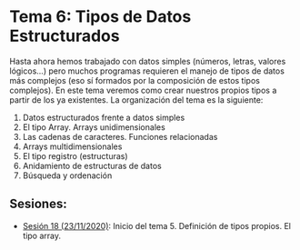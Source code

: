 # Tema 6: Tipos de Datos Estructurados

Hasta ahora hemos trabajado con datos simples (números, letras, valores lógicos...) pero muchos programas requieren el manejo de tipos de datos más complejos (eso sí formados por la composición de estos tipos complejos). En este tema veremos como crear nuestros propios tipos a partir de los ya existentes. La organización del tema es la siguiente:

1. Datos estructurados frente a datos simples
2. El tipo Array. Arrays unidimensionales
3. Las cadenas de caracteres. Funciones relacionadas
4. Arrays multidimensionales
5. El tipo registro (estructuras)
6. Anidamiento de estructuras de datos
7. Búsqueda y ordenación

## Sesiones:
* [Sesión 18 (23/11/2020)](tema4/s18.md): Inicio del tema 5. Definición de tipos propios. El tipo array.

